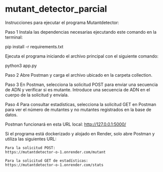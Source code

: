 # mutant_detector_parcial
Instrucciones para ejecutar el programa Mutantdetector:

Paso 1
Instala las dependencias necesarias ejecutando este comando en la terminal:

pip install -r requirements.txt

Ejecuta el programa iniciando el archivo principal con el siguiente comando:

python3 app.py

Paso 2
Abre Postman y carga el archivo ubicado en la carpeta collection.

Paso 3
En Postman, selecciona la solicitud POST para enviar una secuencia de ADN y verificar si es mutante. Introduce una secuencia de ADN en el cuerpo de la solicitud y envíala.

Paso 4
Para consultar estadísticas, selecciona la solicitud GET en Postman para ver el número de mutantes y no mutantes registrados en la base de datos.

Postman funcionará en esta URL local:
http://127.0.0.1:5000/

Si el programa está dockerizado y alojado en Render, solo abre Postman y utiliza las siguientes URL:

    Para la solicitud POST:
    https://mutantdetector-o-1.onrender.com/mutant

    Para la solicitud GET de estadísticas:
    https://mutantdetector-o-1.onrender.com/stats
